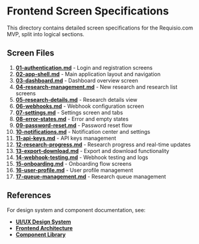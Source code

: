 # Frontend Screen Specifications

This directory contains detailed screen specifications for the Requisio.com MVP, split into logical sections.

## Screen Files

1. **[01-authentication.md](./01-authentication.md)** - Login and registration screens
2. **[02-app-shell.md](./02-app-shell.md)** - Main application layout and navigation
3. **[03-dashboard.md](./03-dashboard.md)** - Dashboard overview screen
4. **[04-research-management.md](./04-research-management.md)** - New research and research list screens
5. **[05-research-details.md](./05-research-details.md)** - Research details view
6. **[06-webhooks.md](./06-webhooks.md)** - Webhook configuration screen
7. **[07-settings.md](./07-settings.md)** - Settings screen and tabs
8. **[08-error-states.md](./08-error-states.md)** - Error and empty states
9. **[09-password-reset.md](./09-password-reset.md)** - Password reset flow
10. **[10-notifications.md](./10-notifications.md)** - Notification center and settings
11. **[11-api-keys.md](./11-api-keys.md)** - API keys management
12. **[12-research-progress.md](./12-research-progress.md)** - Research progress and real-time updates
13. **[13-export-download.md](./13-export-download.md)** - Export and download functionality
14. **[14-webhook-testing.md](./14-webhook-testing.md)** - Webhook testing and logs
15. **[15-onboarding.md](./15-onboarding.md)** - Onboarding flow screens
16. **[16-user-profile.md](./16-user-profile.md)** - User profile management
17. **[17-queue-management.md](./17-queue-management.md)** - Research queue management

## References

For design system and component documentation, see:
- **[UI/UX Design System](../../ui/Readme.md)**
- **[Frontend Architecture](../Readme.md)**
- **[Component Library](../../ui/08-core-components.md)**